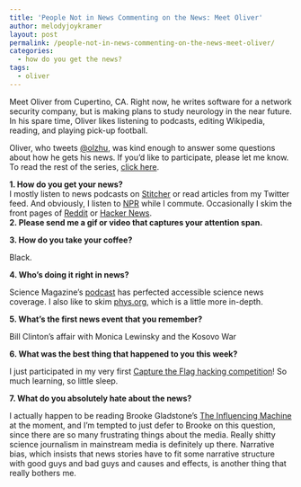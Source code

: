 ```yaml
---
title: 'People Not in News Commenting on the News: Meet Oliver'
author: melodyjoykramer
layout: post
permalink: /people-not-in-news-commenting-on-the-news-meet-oliver/
categories:
  - how do you get the news?
tags:
  - oliver
---
```

Meet Oliver from Cupertino, CA. Right now, he writes software for a network security company, but is making plans to study neurology in the near future. In his spare time, Oliver likes listening to podcasts, editing Wikipedia, reading, and playing pick-up football.

Oliver, who tweets [@olzhu][1], was kind enough to answer some questions about how he gets his news. If you&#8217;d like to participate, please let me know. To read the rest of the series, [click here][2].

**1. How do you get your news?**  
I mostly listen to news podcasts on [Stitcher][3] or read articles from my Twitter feed. And obviously, I listen to [NPR][4] while I commute. Occasionally I skim the front pages of [Reddit][5] or [Hacker News][6].  
**2. Please send me a gif or video that captures your attention span.**



**3. How do you take your coffee?**

Black.

**4. Who&#8217;s doing it right in news?**

Science Magazine&#8217;s [podcast][7] has perfected accessible science news coverage. I also like to skim [phys.org][8], which is a little more in-depth.

**5. What&#8217;s the first news event that you remember?**

Bill Clinton&#8217;s affair with Monica Lewinsky and the Kosovo War

**6. What was the best thing that happened to you this week?**

I just participated in my very first [Capture the Flag hacking competition][9]! So much learning, so little sleep.

**7. What do you absolutely hate about the news?**

I actually happen to be reading Brooke Gladstone&#8217;s [The Influencing Machine][10] at the moment, and I&#8217;m tempted to just defer to Brooke on this question, since there are so many frustrating things about the media. Really shitty science journalism in mainstream media is definitely up there. Narrative bias, which insists that news stories have to fit some narrative structure with good guys and bad guys and causes and effects, is another thing that really bothers me.

 [1]: https://twitter.com/olzhu
 [2]: http://www.melodyjk.com/category/how-do-you-get-the-news/
 [3]: http://www.stitcher.com/
 [4]: http://www.npr.org/
 [5]: http://www.reddit.com/
 [6]: https://news.ycombinator.com/
 [7]: http://www.sciencemag.org/site/multimedia/podcast/
 [8]: https://twitter.com/physorg_com
 [9]: https://en.wikipedia.org/wiki/Capture_the_flag#Computer_security
 [10]: https://www.worldcat.org/title/influencing-machine-brooke-gladstone-on-the-media/oclc/668194783&referer=brief_results